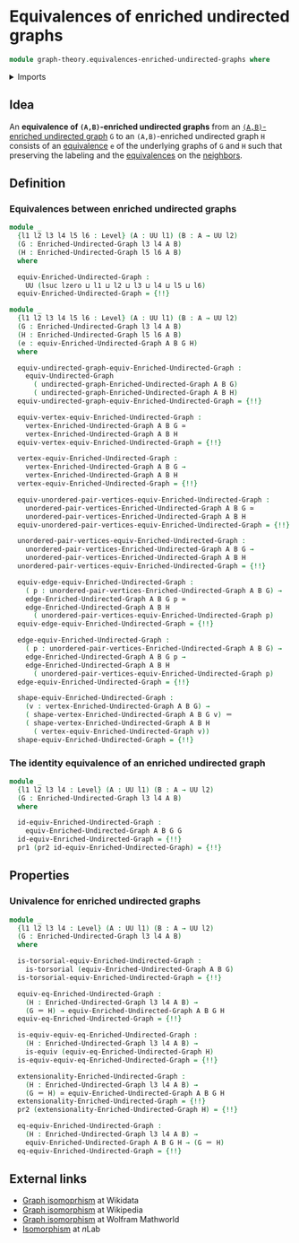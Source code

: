 # Equivalences of enriched undirected graphs

```agda
module graph-theory.equivalences-enriched-undirected-graphs where
```

<details><summary>Imports</summary>

```agda
open import foundation.dependent-pair-types
open import foundation.equality-dependent-function-types
open import foundation.equivalence-extensionality
open import foundation.equivalences
open import foundation.function-types
open import foundation.fundamental-theorem-of-identity-types
open import foundation.homotopies
open import foundation.homotopy-induction
open import foundation.identity-types
open import foundation.structure-identity-principle
open import foundation.torsorial-type-families
open import foundation.transport-along-identifications
open import foundation.universe-levels

open import graph-theory.enriched-undirected-graphs
open import graph-theory.equivalences-undirected-graphs
open import graph-theory.neighbors-undirected-graphs
```

</details>

## Idea

An **equivalence of `(A,B)`-enriched undirected graphs** from an
[`(A,B)`-enriched undirected graph](graph-theory.enriched-undirected-graphs.md)
`G` to an `(A,B)`-enriched undirected graph `H` consists of an
[equivalence](graph-theory.equivalences-undirected-graphs.md) `e` of the
underlying graphs of `G` and `H` such that preserving the labeling and the
[equivalences](foundation-core.equivalences.md) on the
[neighbors](graph-theory.neighbors-undirected-graphs.md).

## Definition

### Equivalences between enriched undirected graphs

```agda
module _
  {l1 l2 l3 l4 l5 l6 : Level} (A : UU l1) (B : A → UU l2)
  (G : Enriched-Undirected-Graph l3 l4 A B)
  (H : Enriched-Undirected-Graph l5 l6 A B)
  where

  equiv-Enriched-Undirected-Graph :
    UU (lsuc lzero ⊔ l1 ⊔ l2 ⊔ l3 ⊔ l4 ⊔ l5 ⊔ l6)
  equiv-Enriched-Undirected-Graph = {!!}

module _
  {l1 l2 l3 l4 l5 l6 : Level} (A : UU l1) (B : A → UU l2)
  (G : Enriched-Undirected-Graph l3 l4 A B)
  (H : Enriched-Undirected-Graph l5 l6 A B)
  (e : equiv-Enriched-Undirected-Graph A B G H)
  where

  equiv-undirected-graph-equiv-Enriched-Undirected-Graph :
    equiv-Undirected-Graph
      ( undirected-graph-Enriched-Undirected-Graph A B G)
      ( undirected-graph-Enriched-Undirected-Graph A B H)
  equiv-undirected-graph-equiv-Enriched-Undirected-Graph = {!!}

  equiv-vertex-equiv-Enriched-Undirected-Graph :
    vertex-Enriched-Undirected-Graph A B G ≃
    vertex-Enriched-Undirected-Graph A B H
  equiv-vertex-equiv-Enriched-Undirected-Graph = {!!}

  vertex-equiv-Enriched-Undirected-Graph :
    vertex-Enriched-Undirected-Graph A B G →
    vertex-Enriched-Undirected-Graph A B H
  vertex-equiv-Enriched-Undirected-Graph = {!!}

  equiv-unordered-pair-vertices-equiv-Enriched-Undirected-Graph :
    unordered-pair-vertices-Enriched-Undirected-Graph A B G ≃
    unordered-pair-vertices-Enriched-Undirected-Graph A B H
  equiv-unordered-pair-vertices-equiv-Enriched-Undirected-Graph = {!!}

  unordered-pair-vertices-equiv-Enriched-Undirected-Graph :
    unordered-pair-vertices-Enriched-Undirected-Graph A B G →
    unordered-pair-vertices-Enriched-Undirected-Graph A B H
  unordered-pair-vertices-equiv-Enriched-Undirected-Graph = {!!}

  equiv-edge-equiv-Enriched-Undirected-Graph :
    ( p : unordered-pair-vertices-Enriched-Undirected-Graph A B G) →
    edge-Enriched-Undirected-Graph A B G p ≃
    edge-Enriched-Undirected-Graph A B H
      ( unordered-pair-vertices-equiv-Enriched-Undirected-Graph p)
  equiv-edge-equiv-Enriched-Undirected-Graph = {!!}

  edge-equiv-Enriched-Undirected-Graph :
    ( p : unordered-pair-vertices-Enriched-Undirected-Graph A B G) →
    edge-Enriched-Undirected-Graph A B G p →
    edge-Enriched-Undirected-Graph A B H
      ( unordered-pair-vertices-equiv-Enriched-Undirected-Graph p)
  edge-equiv-Enriched-Undirected-Graph = {!!}

  shape-equiv-Enriched-Undirected-Graph :
    (v : vertex-Enriched-Undirected-Graph A B G) →
    ( shape-vertex-Enriched-Undirected-Graph A B G v) ＝
    ( shape-vertex-Enriched-Undirected-Graph A B H
      ( vertex-equiv-Enriched-Undirected-Graph v))
  shape-equiv-Enriched-Undirected-Graph = {!!}
```

### The identity equivalence of an enriched undirected graph

```agda
module _
  {l1 l2 l3 l4 : Level} (A : UU l1) (B : A → UU l2)
  (G : Enriched-Undirected-Graph l3 l4 A B)
  where

  id-equiv-Enriched-Undirected-Graph :
    equiv-Enriched-Undirected-Graph A B G G
  id-equiv-Enriched-Undirected-Graph = {!!}
  pr1 (pr2 id-equiv-Enriched-Undirected-Graph) = {!!}
```

## Properties

### Univalence for enriched undirected graphs

```agda
module _
  {l1 l2 l3 l4 : Level} (A : UU l1) (B : A → UU l2)
  (G : Enriched-Undirected-Graph l3 l4 A B)
  where

  is-torsorial-equiv-Enriched-Undirected-Graph :
    is-torsorial (equiv-Enriched-Undirected-Graph A B G)
  is-torsorial-equiv-Enriched-Undirected-Graph = {!!}

  equiv-eq-Enriched-Undirected-Graph :
    (H : Enriched-Undirected-Graph l3 l4 A B) →
    (G ＝ H) → equiv-Enriched-Undirected-Graph A B G H
  equiv-eq-Enriched-Undirected-Graph = {!!}

  is-equiv-equiv-eq-Enriched-Undirected-Graph :
    (H : Enriched-Undirected-Graph l3 l4 A B) →
    is-equiv (equiv-eq-Enriched-Undirected-Graph H)
  is-equiv-equiv-eq-Enriched-Undirected-Graph = {!!}

  extensionality-Enriched-Undirected-Graph :
    (H : Enriched-Undirected-Graph l3 l4 A B) →
    (G ＝ H) ≃ equiv-Enriched-Undirected-Graph A B G H
  extensionality-Enriched-Undirected-Graph = {!!}
  pr2 (extensionality-Enriched-Undirected-Graph H) = {!!}

  eq-equiv-Enriched-Undirected-Graph :
    (H : Enriched-Undirected-Graph l3 l4 A B) →
    equiv-Enriched-Undirected-Graph A B G H → (G ＝ H)
  eq-equiv-Enriched-Undirected-Graph = {!!}
```

## External links

- [Graph isomoprhism](https://www.wikidata.org/entity/Q303100) at Wikidata
- [Graph isomorphism](https://en.wikipedia.org/wiki/Graph_isomorphism) at
  Wikipedia
- [Graph isomorphism](https://mathworld.wolfram.com/GraphIsomorphism.html) at
  Wolfram Mathworld
- [Isomorphism](https://ncatlab.org/nlab/show/isomorphism) at $n$Lab
